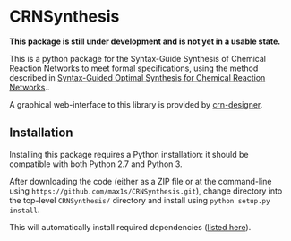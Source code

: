 # CRNSynthesis

**This package is still under development and is not yet in a usable state.**

This is a python package for the Syntax-Guide Synthesis of Chemical Reaction Networks to meet formal specifications, using the method described in [Syntax-Guided Optimal Synthesis for Chemical Reaction Networks](https://link.springer.com/chapter/10.1007/978-3-319-63390-9_20)..

A graphical web-interface to this library is provided by [crn-designer](https://github.com/jamesscottbrown/crn-designer).

## Installation

Installing this package requires a Python installation: it should be compatible with both Python 2.7 and Python 3. 

After downloading the code (either as a ZIP file or at the command-line using ``https://github.com/max1s/CRNSynthesis.git``), change directory into the top-level ``CRNSynthesis/`` directory and install using ``python setup.py install``.

This will automatically install required dependencies ([listed here](https://github.com/max1s/CRNSynthesis/blob/master/setup.py#L12)).


